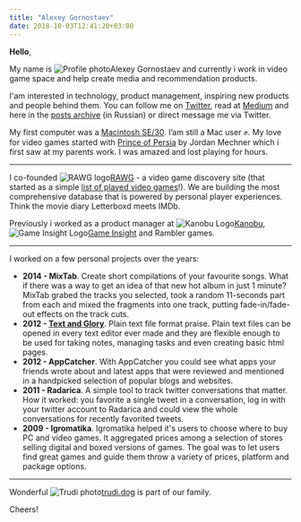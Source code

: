 ```yaml
---
title: "Alexey Gornostaev"
date: 2018-10-03T12:41:20+03:00
---
```


__Hello__,

My name is ![Profile photo](/img/profile-photo-small.jpg)Alexey Gornostaev and currently i work in video game space and help create media and recommendation products. 

I'am interested in technology, product management, inspiring new products and people behind them. You can follow me on [Twitter](https://twitter.com/#!/accujazz), read at [Medium](https://medium.com/@accujazz) and here in the [posts archive](/posts) (in Russian) or direct message me via Twitter.

My first computer was a [Macintosh SE/30](https://en.wikipedia.org/wiki/Macintosh_SE/30). I’am still a Mac user ✊. My love for video games started with [Prince of Persia](https://en.wikipedia.org/wiki/Prince_of_Persia_(1989_video_game)) by Jordan Mechner which i first saw at my parents work. I was amazed and lost playing for hours.

---

I co-founded ![RAWG logo](/img/rawg.jpg)[RAWG](https://rawg.io") - a video game discovery site (that started as a simple [list of played video games](/video-game-library.txt)!). We are building the most comprehensive database that is powered by personal player experiences. Think the movie diary Letterboxd meets IMDb.

Previously i worked as a product manager at ![Kanobu Logo](/img/kanobu_logo.png)[Kanobu](https://kanobu.ru), ![Game Insight Logo](/img/game-insight_logo.svg)[Game Insight](https://game-insight.com) and Rambler games.

---

I worked on a few personal projects over the years: 

- __2014 - MixTab__. Create short compilations of your favourite songs. What if there was a way to get an idea of that new hot album in just 1 minute? MixTab grabed the tracks you selected, took a random 11-seconds part from each and mixed the fragments into one track, putting fade-in/fade-out effects on the track cuts.
- __2012 - [Text and Glory](http://txtglory.com)__. Plain text file format praise. Plain text files can be opened in every text editor ever made and they are flexible enough to be used for taking notes, managing tasks and even creating basic html pages.
- __2012 - AppCatcher__. With AppCatcher you could see what apps your friends wrote about and latest apps that were reviewed and mentioned in a handpicked selection of popular blogs and websites.
- __2011 - Radarica__. A simple tool to track twitter conversations that matter. How it worked: you favorite a single tweet in a conversation, log in with your twitter account to Radarica and could view the whole conversations for recently favorited tweets.
- __2009 - Igromatika__. Igromatika helped it's users to choose where to buy PC and video games. It aggregated prices among a selection of stores selling digital and boxed versions of games. The goal was to let users find great games and guide them throw a variety of prices, platform and package options.

---

Wonderful ![Trudi photo](/img/trudi.jpg)[trudi.dog](http://trudi.dog) is part of our family.

Cheers!
